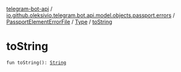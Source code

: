 [telegram-bot-api](../../../index.md) / [io.github.oleksivio.telegram.bot.api.model.objects.passport.errors](../../index.md) / [PassportElementErrorFile](../index.md) / [Type](index.md) / [toString](./to-string.md)

# toString

`fun toString(): `[`String`](https://kotlinlang.org/api/latest/jvm/stdlib/kotlin/-string/index.html)